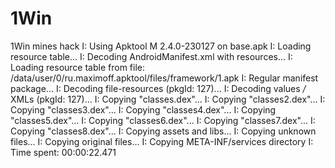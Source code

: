 # 1Win
1Win mines hack 
I: Using Apktool M 2.4.0-230127 on base.apk
I: Loading resource table...
I: Decoding AndroidManifest.xml with resources...
I: Loading resource table from file: /data/user/0/ru.maximoff.apktool/files/framework/1.apk
I: Regular manifest package...
I: Decoding file-resources (pkgId: 127)...
I: Decoding values */* XMLs (pkgId: 127)...
I: Copying "classes.dex"...
I: Copying "classes2.dex"...
I: Copying "classes3.dex"...
I: Copying "classes4.dex"...
I: Copying "classes5.dex"...
I: Copying "classes6.dex"...
I: Copying "classes7.dex"...
I: Copying "classes8.dex"...
I: Copying assets and libs...
I: Copying unknown files...
I: Copying original files...
I: Copying META-INF/services directory
I: Time spent: 00:00:22.471
